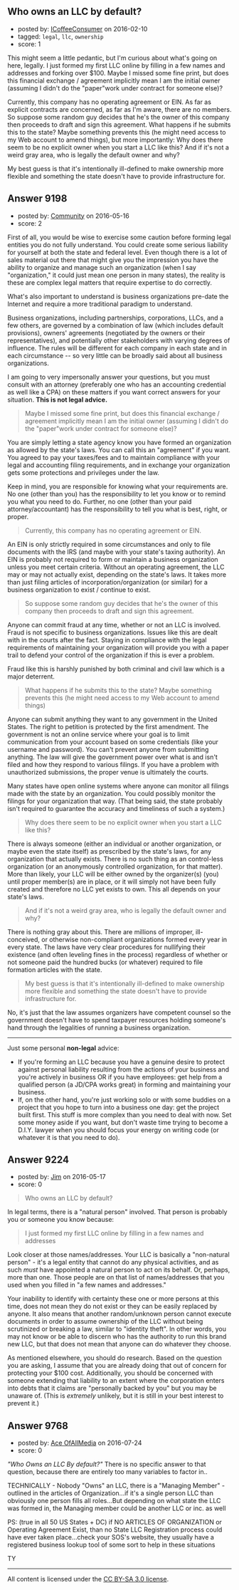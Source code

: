## Who owns an LLC by default?

- posted by: [ICoffeeConsumer](https://stackexchange.com/users/1505661/icoffeeconsumer) on 2016-02-10
- tagged: `legal`, `llc`, `ownership`
- score: 1

<p>This might seem a little pedantic, but I'm curious about what's going on here, legally. I just formed my first LLC online by filling in a few names and addresses and forking over $100. Maybe I missed some fine print, but does this financial exchange / agreement implicitly mean I am the initial owner (assuming I didn't do the "paper"work under contract for someone else)?</p>

<p>Currently, this company has no operating agreement or EIN. As far as explicit contracts are concerned, as far as I'm aware, there are no members. So suppose some random guy decides that he's the owner of this company then proceeds to draft and sign this agreement. What happens if he submits this to the state? Maybe something prevents this (he might need access to my Web account to amend things), but more importantly: Why does there seem to be no explicit owner when you start a LLC like this? And if it's not a weird gray area, who is legally the default owner and why?</p>

<p>My best guess is that it's intentionally ill-defined to make ownership more flexible and something the state doesn't have to provide infrastructure for.</p>



## Answer 9198

- posted by: [Community](https://stackexchange.com/users/-1/community) on 2016-05-16
- score: 2

<p>First of all, you would be wise to exercise some caution before forming legal entities you do not fully understand. You could create some serious liability for yourself at both the state and federal level. Even though there is a lot of sales material out there that might give you the impression you have the ability to organize and manage such an organization (when I say "organization," it could just mean one person in many states), the reality is these are complex legal matters that require expertise to do correctly.</p>

<p>What's also important to understand is business organizations pre-date the Internet and require a more traditional paradigm to understand.</p>

<p>Business organizations, including partnerships, corporations, LLCs, and a few others, are governed by a combination of law (which includes default provisions), owners' agreements (negotiated by the owners or their representatives), and potentially other stakeholders with varying degrees of influence. The rules will be different for each company in each state and in each circumstance -- so very little can be broadly said about all business organizations.</p>

<p>I am going to very impersonally answer your questions, but you must consult with an attorney (preferably one who has an accounting credential as well like a CPA) on these matters if you want correct answers for your situation. <strong>This is not legal advice.</strong></p>

<blockquote>
  <p>Maybe I missed some fine print, but does this financial exchange / agreement implicitly mean I am the initial owner (assuming I didn't do the "paper"work under contract for someone else)?</p>
</blockquote>

<p>You are simply letting a state agency know you have formed an organization as allowed by the state's laws. You can call this an "agreement" if you want. You agreed to pay your taxes/fees and to maintain compliance with your legal and accounting filing requirements, and in exchange your organization gets some protections and privileges under the law.</p>

<p>Keep in mind, you are responsible for knowing what your requirements are. No one (other than you) has the responsibility to let you know or to remind you what you need to do. Further, no one (other than your paid attorney/accountant) has the responsibility to tell you what is best, right, or proper.</p>

<blockquote>
  <p>Currently, this company has no operating agreement or EIN.</p>
</blockquote>

<p>An EIN is only strictly required in some circumstances and only to file documents with the IRS (and maybe with your state's taxing authority). An EIN is probably not required to form or maintain a business organization unless you meet certain criteria. Without an operating agreement, the LLC may or may not actually exist, depending on the state's laws. It takes more than just filing articles of incorporation/organization (or similar) for a business organization to exist / continue to exist.</p>

<blockquote>
  <p>So suppose some random guy decides that he's the owner of this company then proceeds to draft and sign this agreement.</p>
</blockquote>

<p>Anyone can commit fraud at any time, whether or not an LLC is involved. Fraud is not specific to business organizations. Issues like this are dealt with in the courts after the fact. Staying in compliance with the legal requirements of maintaining your organization will provide you with a paper trail to defend your control of the organization if this is ever a problem.</p>

<p>Fraud like this is harshly punished by both criminal and civil law which is a major deterrent.</p>

<blockquote>
  <p>What happens if he submits this to the state? Maybe something prevents this (he might need access to my Web account to amend things)</p>
</blockquote>

<p>Anyone can submit anything they want to any government in the United States. The right to petition is protected by the first amendment. The government is not an online service where your goal is to limit communication from your account based on some credentials (like your username and password). You can't prevent anyone from submitting anything. The law will give the government power over what is and isn't filed and how they respond to various filings. If you have a problem with unauthorized submissions, the proper venue is ultimately the courts.</p>

<p>Many states have open online systems where anyone can monitor all filings made with the state by an organization. You could possibly monitor the filings for your organization that way. (That being said, the state probably isn't required to guarantee the accuracy and timeliness of such a system.)</p>

<blockquote>
  <p>Why does there seem to be no explicit owner when you start a LLC like this?</p>
</blockquote>

<p>There is always someone (either an individual or another organization, or maybe even the state itself) as prescribed by the state's laws, for any organization that actually exists. There is no such thing as an control-less organization (or an anonymously controlled organization, for that matter). More than likely, your LLC will be either owned by the organizer(s) (you) until proper member(s) are in place, or it will simply not have been fully created and therefore no LLC yet exists to own. This all depends on your state's laws.</p>

<blockquote>
  <p>And if it's not a weird gray area, who is legally the default owner and why?</p>
</blockquote>

<p>There is nothing gray about this. There are millions of improper, ill-conceived, or otherwise non-compliant organizations formed every year in every state. The laws have very clear procedures for nullifying their existence (and often leveling fines in the process) regardless of whether or not someone paid the hundred bucks (or whatever) required to file formation articles with the state.</p>

<blockquote>
  <p>My best guess is that it's intentionally ill-defined to make ownership more flexible and something the state doesn't have to provide infrastructure for.</p>
</blockquote>

<p>No, it's just that the law assumes organizers have competent counsel so the government doesn't have to spend taxpayer resources holding someone's hand through the legalities of running a business organization.</p>

<hr>

<p>Just some personal <strong>non-legal</strong> advice:</p>

<ul>
<li>If you're forming an LLC because you have a genuine desire to protect against personal liability resulting from the actions of your business and you're actively in business OR if you have employees: get help from a qualified person (a JD/CPA works great) in forming and maintaining your business.</li>
<li>If, on the other hand, you're just working solo or with some buddies on a project that you hope to turn into a business one day: get the project built first. This stuff is more complex than you need to deal with now. Set some money aside if you want, but don't waste time trying to become a D.I.Y. lawyer when you should focus your energy on writing code (or whatever it is that you need to do).</li>
</ul>



## Answer 9224

- posted by: [Jim](https://stackexchange.com/users/351236/jim) on 2016-05-17
- score: 0

<blockquote>
  <p>Who owns an LLC by default?</p>
</blockquote>

<p>In legal terms, there is a "natural person" involved. That person is probably you or someone you know because:</p>

<blockquote>
  <p>I just formed my first LLC online by filling in a few names and
  addresses</p>
</blockquote>

<p>Look closer at those names/addresses. Your LLC is basically a "non-natural person" - it's a legal entity that cannot do any physical activities, and as such <em>must</em> have appointed a natural person to act on its behalf. Or, perhaps, more than one. Those people are on that list of names/addresses that you used when you filled in "a few names and addresses."</p>

<p>Your inability to identify with certainty these one or more persons at this time, does not mean they do not exist or they can be easily replaced by anyone. It also means that another random/unknown person cannot execute documents in order to assume ownership of the LLC without being scrutinized or breaking a law, similar to "identity theft". In other words, you may not know or be able to discern who has the authority to run this brand new LLC, but that does not mean that anyone can do whatever they choose.</p>

<p>As mentioned elsewhere, you should do research. Based on the question you are asking, I assume that you are already doing that out of concern for protecting your $100 cost. Additionally, you should be concerned with someone extending that liability to an extent where the corporation enters into debts that it claims are "personally backed by you" but you may be unaware of. (This is <em>extremely</em> unlikely, but it is still in your best interest to prevent it.)</p>



## Answer 9768

- posted by: [Ace OfAllMedia](https://stackexchange.com/users/8881266/ace-ofallmedia) on 2016-07-24
- score: 0

<p><em>"Who Owns an LLC By default?"</em>  There is no specific answer to that question, because there are entirely too many variables to factor in..</p>

<p>TECHNICALLY - Nobody "Owns" an LLC, there is a "Managing Member" - outlined in the articles of Organization...if it's a single person LLC than obviously one person fills all roles...But depending on what state the LLC was formed in, the Managing member could be another LLC or inc. as well </p>

<p>PS: (true in all 50 US States + DC) if NO ARTICLES OF ORGANIZATION or Operating Agreement Exist, than no State LLC Registration process could have ever taken place...check your SOS's website, they usually have a registered business lookup tool of some sort to help in these situations</p>

<p>TY</p>




---

All content is licensed under the [CC BY-SA 3.0 license](https://creativecommons.org/licenses/by-sa/3.0/).
